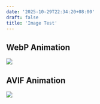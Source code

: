 ```yaml
---
date: '2025-10-29T22:34:20+08:00'
draft: false
title: 'Image Test'
---
```

## WebP Animation
![](https://p.sda1.dev/28/3fda0de6ff8e0bb5dff42f524df71cd6/output.webp)

## AVIF Animation
![](https://files.catbox.moe/an2ifk.avif)
